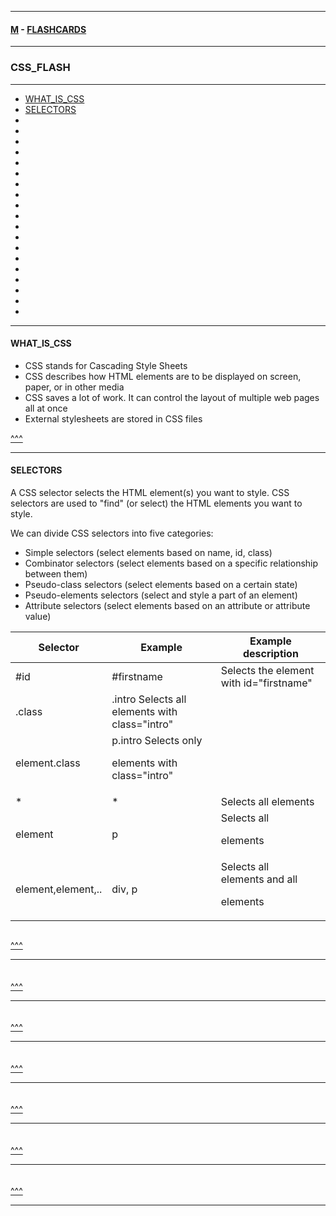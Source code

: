 
---

#### [M](https://github.com/ttltrk/TTT/blob/master/menu.md) - [FLASHCARDS](https://github.com/ttltrk/TTT/tree/master/FLASHCARDS/FLASHCARDS.md)

---

### CSS_FLASH

---

* [WHAT_IS_CSS](#WHAT_IS_CSS)
* [SELECTORS](#SELECTORS)
* [](#)
* [](#)
* [](#)
* [](#)
* [](#)
* [](#)
* [](#)
* [](#)
* [](#)
* [](#)
* [](#)
* [](#)
* [](#)
* [](#)
* [](#)
* [](#)
* [](#)
* [](#)
* [](#)

---

#### WHAT_IS_CSS

- CSS stands for Cascading Style Sheets
- CSS describes how HTML elements are to be displayed on screen, paper, or in other media
- CSS saves a lot of work. It can control the layout of multiple web pages all at once
- External stylesheets are stored in CSS files

[^^^](#CSS_FLASH)

---

#### SELECTORS

A CSS selector selects the HTML element(s) you want to style.
CSS selectors are used to "find" (or select) the HTML elements you want to style.

We can divide CSS selectors into five categories:

- Simple selectors (select elements based on name, id, class)
- Combinator selectors (select elements based on a specific relationship between them)
- Pseudo-class selectors (select elements based on a certain state)
- Pseudo-elements selectors (select and style a part of an element)
- Attribute selectors (select elements based on an attribute or attribute value)


| Selector |	Example |	Example description |
| --- | --- | --- |
| #id |	#firstname |	Selects the element with id="firstname" |
| .class |	.intro	Selects all elements with class="intro" |
| element.class |	p.intro	Selects only <p> elements with class="intro" |
| *	| * | Selects all elements |
| element	| p |	Selects all <p> elements |
| element,element,..	| div, p |	Selects all <div> elements and all <p> elements |

```css

```

[^^^](#CSS_FLASH)

---

####

```css

```

[^^^](#CSS_FLASH)

---

####

```css

```

[^^^](#CSS_FLASH)

---

####

```css

```

[^^^](#CSS_FLASH)

---

####

```css

```

[^^^](#CSS_FLASH)

---

####

```css

```

[^^^](#CSS_FLASH)

---

####

```css

```

[^^^](#CSS_FLASH)

---
